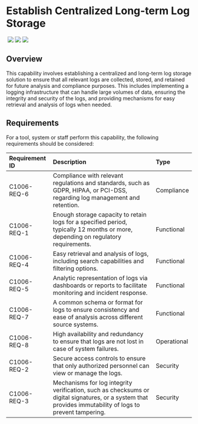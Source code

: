 # Establish Centralized Long-term Log Storage
&nbsp;![](https://img.shields.io/badge/ID-C1006-blue)&nbsp;![](https://img.shields.io/badge/Phase-Preparation_%28P0001%29-blue)&nbsp;![](https://img.shields.io/badge/Category-General-blue)
## Overview
This capability involves establishing a centralized and long-term log storage solution to ensure that all relevant logs are collected, stored, and retained for future analysis and compliance purposes. This includes implementing a logging infrastructure that can handle large volumes of data, ensuring the integrity and security of the logs, and providing mechanisms for easy retrieval and analysis of logs when needed.

## Requirements
For a tool, system or staff perform this capability, the following requirements should be considered:

| Requirement ID | Description | Type |
| :--- | :--- | :--- |
| C1006-REQ-6 | Compliance with relevant regulations and standards, such as GDPR, HIPAA, or PCI-DSS, regarding log management and retention. | Compliance|
| C1006-REQ-1 | Enough storage capacity to retain logs for a specified period, typically 12 months or more, depending on regulatory requirements. | Functional|
| C1006-REQ-4 | Easy retrieval and analysis of logs, including search capabilities and filtering options. | Functional|
| C1006-REQ-5 | Analytic representation of logs via dashboards or reports to facilitate monitoring and incident response. | Functional|
| C1006-REQ-7 | A common schema or format for logs to ensure consistency and ease of analysis across different source systems. | Functional|
| C1006-REQ-8 | High availability and redundancy to ensure that logs are not lost in case of system failures. | Operational|
| C1006-REQ-2 | Secure access controls to ensure that only authorized personnel can view or manage the logs. | Security|
| C1006-REQ-3 | Mechanisms for log integrity verification, such as checksums or digital signatures, or a system that provides immutability of logs to prevent tampering. | Security|